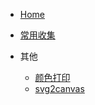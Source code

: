 * [Home](/)

* [常用收集](/usual/libs)

* 其他
  * [颜色打印](/others/colors)
  * [svg2canvas](/others/svg2canvas)
